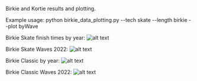Birkie and Kortie results and plotting. 

Example usage:
python birkie_data_plotting.py  --tech skate --length birkie --plot byWave


Birkie Skate finish times by year:
![alt text](https://github.com/drewpolasky/graphs/birkie_skateFinishTimesByYear_2022.png?raw=true)

Birkie Skate Waves 2022:
![alt text](https://github.com/drewpolasky/graphs/birkie_skateFinishTimesByWave_2022.png?raw=true)

Birkie Classic by year:
![alt text](https://github.com/drewpolasky/graphs/birkie_classicFinishTimesByYear_2022.png?raw=true)

Birkie Classic Waves 2022:
![alt text](https://github.com/drewpolasky/graphs/birkie_classicFinishTimesByWave_2022.png?raw=true)














